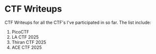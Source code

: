 # CTF Writeups
CTF Writeups for all the CTF's I've participated in so far. The list include:
1. PicoCTF
2. LA CTF 2025
3. Thiran CTF 2025
4. ACE CTF 2025
